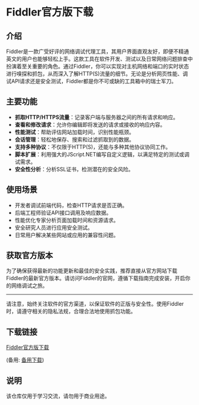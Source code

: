 # Fiddler官方版下载

## 介绍

Fiddler是一款广受好评的网络调试代理工具，其用户界面直观友好，即便不精通英文的用户也能够轻松上手。这款工具在软件开发、测试以及日常网络问题排查中扮演着至关重要的角色。通过Fiddler，你可以实现对主机网络和端口的实时状态进行嗅探和抓包，从而深入了解HTTP(S)流量的细节。无论是分析网页性能、调试API请求还是安全测试，Fiddler都是你不可或缺的工具箱中的瑞士军刀。

## 主要功能

- **抓取HTTP/HTTPS流量**：记录客户端与服务器之间的所有请求和响应。
- **查看和修改请求**：允许你编辑即将发送的请求或接收的响应内容。
- **性能测试**：帮助评估网站加载时间，识别性能瓶颈。
- **会话管理**：轻松地保存、搜索和过滤抓取到的数据。
- **支持多种协议**：不仅限于HTTP(S)，还能与多种其他协议协同工作。
- **脚本扩展**：利用强大的JScript.NET编写自定义逻辑，以满足特定的测试或调试需求。
- **安全性分析**：分析SSL证书，检测潜在的安全风险。

## 使用场景

- 开发者调试前端代码，检查HTTP请求是否正确。
- 后端工程师验证API接口调用及响应数据。
- 性能优化专家分析页面加载时间和资源请求。
- 安全研究人员进行应用安全测试。
- 日常用户解决某些网站或应用的兼容性问题。

## 获取官方版本

为了确保获得最新的功能更新和最佳的安全实践，推荐直接从官方网站下载Fiddler的最新官方版本。请访问Fiddler的官网，遵循下载指南完成安装，开启你的网络调试之旅。

---

请注意，始终关注软件的官方渠道，以保证软件的正版与安全性。使用Fiddler时，请遵守相关的隐私法规，合理合法地使用抓包功能。

## 下载链接
[Fiddler官方版下载](https://pan.quark.cn/s/86259295208d) 

(备用: [备用下载](https://pan.baidu.com/s/1C_GHZ7Pt4FOfQ9utEJIVdw?pwd=1234))

## 说明

该仓库仅用于学习交流，请勿用于商业用途。
